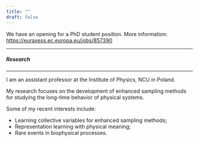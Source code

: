 ```yaml
---
title: ""
draft: false
---
```

 
We have an opening for a PhD student position. More information: https://euraxess.ec.europa.eu/jobs/857390

---
##### Research
---

I am an assistant professor at the Institute of Physics, NCU in Poland.

My research focuses on the development of enhanced sampling methods for 
studying the long-time behavior of physical systems.

Some of my recent interests include:
* Learning collective variables for enhanced sampling methods;
* Representation learning with physical meaning;
* Rare events in biophysical processes.

